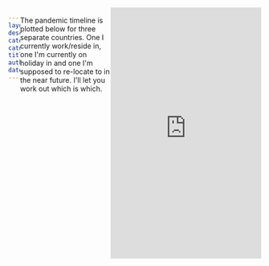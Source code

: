 ```yaml
---
layout: post
description: /covid-19 quiz
category: inexile
catname: in exile
title: "covid-19 quiz"
author: bartulem
date: 2020-03-12
---
```

<br/>
The pandemic timeline is plotted below for three separate countries. One I currently work/reside in, one I'm currently on holiday in and one I'm supposed to re-locate to in the near future. I'll let you work out which is which.

<body style="display: flex; position: relative; margin: 0; justify-content: left;">
    <iframe src="https://chart-studio.plot.ly/~bartulm/268" width="700" height="500" frameborder="0"></iframe>
</body>
